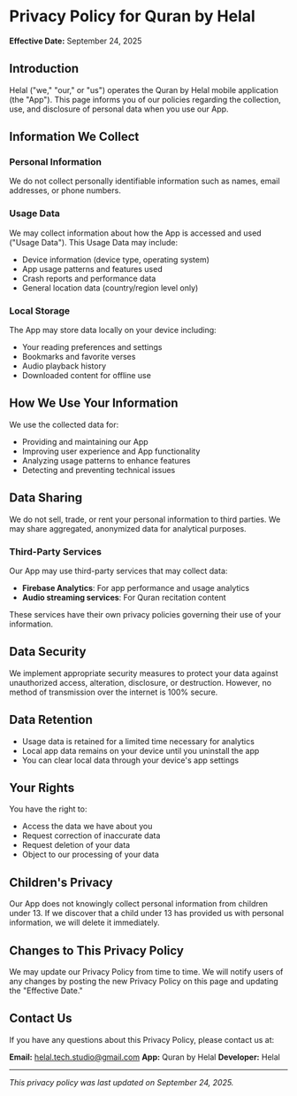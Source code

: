 # Privacy Policy for Quran by Helal

**Effective Date:** September 24, 2025

## Introduction

Helal ("we," "our," or "us") operates the Quran by Helal mobile application (the "App"). This page informs you of our policies regarding the collection, use, and disclosure of personal data when you use our App.

## Information We Collect

### Personal Information
We do not collect personally identifiable information such as names, email addresses, or phone numbers.

### Usage Data
We may collect information about how the App is accessed and used ("Usage Data"). This Usage Data may include:
- Device information (device type, operating system)
- App usage patterns and features used
- Crash reports and performance data
- General location data (country/region level only)

### Local Storage
The App may store data locally on your device including:
- Your reading preferences and settings
- Bookmarks and favorite verses
- Audio playback history
- Downloaded content for offline use

## How We Use Your Information

We use the collected data for:
- Providing and maintaining our App
- Improving user experience and App functionality
- Analyzing usage patterns to enhance features
- Detecting and preventing technical issues

## Data Sharing

We do not sell, trade, or rent your personal information to third parties. We may share aggregated, anonymized data for analytical purposes.

### Third-Party Services

Our App may use third-party services that may collect data:
- **Firebase Analytics**: For app performance and usage analytics
- **Audio streaming services**: For Quran recitation content

These services have their own privacy policies governing their use of your information.

## Data Security

We implement appropriate security measures to protect your data against unauthorized access, alteration, disclosure, or destruction. However, no method of transmission over the internet is 100% secure.

## Data Retention

- Usage data is retained for a limited time necessary for analytics
- Local app data remains on your device until you uninstall the app
- You can clear local data through your device's app settings

## Your Rights

You have the right to:
- Access the data we have about you
- Request correction of inaccurate data
- Request deletion of your data
- Object to our processing of your data

## Children's Privacy

Our App does not knowingly collect personal information from children under 13. If we discover that a child under 13 has provided us with personal information, we will delete it immediately.

## Changes to This Privacy Policy

We may update our Privacy Policy from time to time. We will notify users of any changes by posting the new Privacy Policy on this page and updating the "Effective Date."

## Contact Us

If you have any questions about this Privacy Policy, please contact us at:

**Email:** helal.tech.studio@gmail.com
**App:** Quran by Helal
**Developer:** Helal

---

*This privacy policy was last updated on September 24, 2025.*